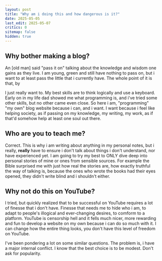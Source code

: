 ```yaml
---
layout: post
title: "Why am i doing this and how dangerous is it?"
date: 2025-05-05
last_edit: 2025-05-07
critics: 0
sitemap: false
hidden: true
---
```


## Why bother making a blog?

An [old man] said "pass it on" talking about the knowledge and wisdom one gains as they live. I am young, green and still have nothing to pass on, but i want to at least pass the little that i currently have. The whole point of it is that, by 

I just really want to. My best skills are to think logically and use a keyboard. Early on in my life dad showed me what programming is, and i've tried some other skills, but no other came even close. So here i am, "programming" "my own" blog website because i can, and i want. I want because i feel like helping society, as if passing on my knowledge, my writing, my work, as if that'd somehow help at least one soul out there.

## Who are you to teach me?

Correct. This is why i am writing about anything in my personal notes, but i really, **really** have to ensure i don't talk about things i don't understand, nor have experienced yet. I am going to try my best to ONLY dive deep into personal stories of mine or ones from sensible sources. For example the Bible surprised me with just how real the stories are, how exactly truthful the way of talking is, because the ones who wrote the books had their eyes opened, they didn't write blind and i shouldn't either.

## Why not do this on YouTube?

I tried, but quickly realized that to be successful on YouTube requires a lot of finesse that i don't have. Finesse that needs me to hide who i am, to adapt to people's illogical and ever-changing desires, to comform to a platform. YouTube is censorship hell and it fells much nicer, more rewarding and fun to develop a website on my own because i can do so much with it. I can change how the entire thing looks, you don't have this level of freedom on YouTube.

I've been pondering a lot on some similar questions. The problem is, i have a major internal conflict. I know that the best choice is to be modest. Don't ask for popularity.
